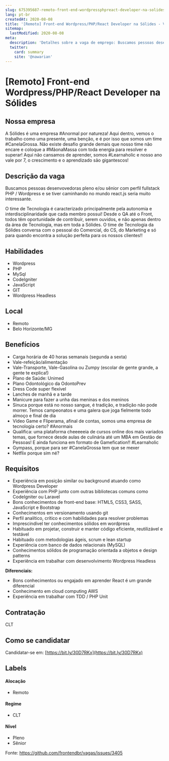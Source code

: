 ```yaml
---
slug: 675395687-remoto-front-end-wordpressphpreact-developer-na-solides
lang: pt-br
createdAt: 2020-08-08
title: '[Remoto] Front-end Wordpress/PHP/React Developer na Sólides - Vaga de Emprego'
sitemap:
  lastModified: 2020-08-08
meta:
  description: 'Detalhes sobre a vaga de emprego: Buscamos pessoas desenvovedoras pleno e/ou sênior com perfil fullstack PHP / Wordpress e se tiver caminhando no mundo react.js seria muito interessante. O time de Tecnologia é caracterizado principalmente pela autonomia e interdisciplinaridade que cada membro possui! Desde o QA até o Front, todos têm oportunidade de contribuir, serem ouvidos, e não apenas dentro da área de Tecnologia, mas em toda a Sólides. O time de Tecnologia da Sólides conversa com o pessoal do Comercial, do CS, do Marketing e só para quando encontra a solução perfeita para os nossos clientes!!'
  twitter:
    card: summary
    site: '@nawarian'
---
```


# [Remoto] Front-end Wordpress/PHP/React Developer na Sólides

## Nossa empresa

A Sólides é uma empresa #Anormal por natureza! Aqui dentro, vemos o trabalho como uma presente, uma benção, e é por isso que somos um time #CanelaGrossa. Não existe desafio grande demais que nosso time não encare e coloque a #MãonaMassa com toda energia para resolver e superar! Aqui não cansamos de aprender, somos #Learnaholic e nosso ano vale por 7, o crescimento e o aprendizado são gigantescos!

## Descrição da vaga

Buscamos pessoas desenvovedoras pleno e/ou sênior com perfil fullstack PHP / Wordpress e se tiver caminhando no mundo react.js seria muito interessante.

O time de Tecnologia é caracterizado principalmente pela autonomia e interdisciplinaridade que cada membro possui! Desde o QA até o Front, todos têm oportunidade de contribuir, serem ouvidos, e não apenas dentro da área de Tecnologia, mas em toda a Sólides. O time de Tecnologia da Sólides conversa com o pessoal do Comercial, do CS, do Marketing e só para quando encontra a solução perfeita para os nossos clientes!!

## Habilidades 

- Wordpress
- PHP
- MySql
- CodeIgniter
- JavaScript
- GIT
- Wordpress Headless

## Local

- Remoto
- Belo Horizonte/MG

## Benefícios

- Carga horária de 40 horas semanais (segunda a sexta)
- Vale-refeição/alimentação
- Vale-Transporte, Vale-Gasolina ou Zumpy (escolar de gente grande, a gente te explica!)
- Plano de Saúde: Unimed
- Plano Odontológico da OdontoPrev
- Dress Code super flexível
- Lanches de manhã e a tarde
- Manicure para fazer a unha das meninas e dos meninos
- Sinuca porque está no nosso sangue, é tradição, e tradição não pode morrer. Temos campeonatos e uma galera que joga fielmente todo almoço e final de dia
- Vídeo Game e Fliperama, afinal de contas, somos uma empresa de tecnologia certo? #Anormais
- Qualifica: uma plataforma cheeeeeia de cursos online dos mais variados temas, que fornece desde aulas de culinária até um MBA em Gestão de Pessoas! E ainda funciona em formato de Gamefication!! #Learnaholic
- Gympass, porque para ser #CanelaGrossa tem que se mexer
- Netflix porque sim né?

## Requisitos

- Experiência em posição similar ou background atuando como Wordpress Developer
- Experiência com PHP junto com outras bibliotecas comuns como CodeIgniter ou Laravel
- Bons conhecimentos de front-end base: HTML5, CSS3, SASS, JavaScript e Bootstrap
- Conhecimentos em versionamento usando git
- Perfil analítico, crítico e com habilidades para resolver problemas
- Imprescindível ter conhecimentos sólidos em wordpress
- Habituado em projetar, construir e manter código eficiente, reutilizável e testável
- Habituado com metodologias ágeis, scrum e lean startup
- Experiência com banco de dados relacionais (MySQL)
- Conhecimentos sólidos de programação orientada a objetos e design patterns
- Experiência em trabalhar com desenvolvimento Wordpress Headless

**Diferenciais:**

- Bons conhecimentos ou engajado em aprender React é um grande diferencial
- Conhecimento em cloud computing AWS
- Experiência em trabalhar com TDD / PHP Unit

## Contratação

CLT

## Como se candidatar

Candidatar-se em: [https://bit.ly/30D7RKx](https://bit.ly/30D7RKx)

## Labels

#### Alocação
- Remoto

#### Regime
- CLT

#### Nível
- Pleno
- Sênior



Fonte: https://github.com/frontendbr/vagas/issues/3405